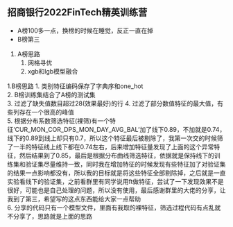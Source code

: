 ## 招商银行2022FinTech精英训练营
* A榜100多一点，换榜的时候在睡觉，反正一直在掉
* B榜第三

1. A榜思路
    1. 网格寻优
    2. xgb和lgb模型融合

1.B榜思路
    1. 类别特征编码保存了字典序和one_hot  
    2. B榜训练集结合了A榜的测试集   
    3. 过滤了缺失值数目超过28(效果最好)的行 
    4. 过滤了部分数值特征的最大值，有些列存在一个很高的峰值   
    5. 根据分布系数筛选特征(裸筛)有一个特征‘CUR_MON_COR_DPS_MON_DAY_AVG_BAL’加了线下0.89，不加就是0.74，线下的0.89到线上却只有0.7，所以这个特征最后被剔除了，我第一次交的时候筛了一半的特征线上线下都在0.74左右，后来增加特征量发现了上面的这个异常特征，然后结果到了0.85，最后是根据分布曲线筛选特征，依据就是保持线下的训练集和验证集尽量维持一致，同时我在增加特征的时候发现有些特征加了对验证集的结果一点影响都没有，所以我的目标就是将这些特征全部剔除掉，之后就是一直实验看线下的验证集，之前看群里有同学说用ft做特征，尝试了一下发现效果不是很好，可能也是自己处理的问题，所以没有使用，最后感谢群里的大佬的分享，让我到了第三，希望写的这点东西能给大家一点帮助   
    6. 分享的代码只有一个模型文件，里面有我取的裸特征，筛选过程代码有点乱就不分享了，思路就是上面的思路
